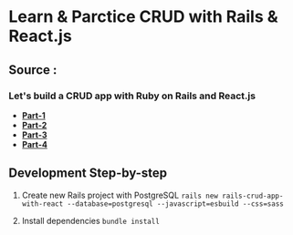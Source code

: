 # Learn & Parctice CRUD with Rails & React.js

## Source :

### Let's build a CRUD app with Ruby on Rails and React.js

- **[Part-1](https://youtu.be/oyjzi837wME?si=5mG2ldgOrUJub4t1)**
- **[Part-2]()**
- **[Part-3]()**
- **[Part-4]()**

## Development Step-by-step

1. Create new Rails project with PostgreSQL
   `rails new rails-crud-app-with-react --database=postgresql --javascript=esbuild --css=sass`

2. Install dependencies
   ```bundle install```
